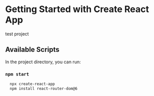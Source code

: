 # Getting Started with Create React App

test project

## Available Scripts

In the project directory, you can run:

### `npm start`

``` bash
  npx create-react-app
  npm install react-router-dom@6
```